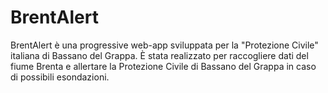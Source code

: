 # BrentAlert
BrentAlert è una progressive web-app sviluppata per la "Protezione Civile" italiana di Bassano del Grappa.
È stata realizzato per raccogliere dati del fiume Brenta e allertare la Protezione Civile di Bassano del Grappa in caso di possibili esondazioni.

